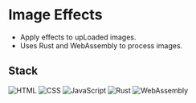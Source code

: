 # Image Effects

* Apply effects to upLoaded images.
* Uses Rust and WebAssembly to process images.

## Stack

![HTML](https://img.shields.io/badge/-HTML-E34F26?style=flat-square&logo=html5&logoColor=white)
![CSS](https://img.shields.io/badge/-CSS-1572B6?style=flat-square&logo=css3)
![JavaScript](https://img.shields.io/badge/-JavaScript-F7DF1E?style=flat-square&logo=javascript&logoColor=black)
![Rust](https://img.shields.io/badge/-Rust-F74B00?style=flat-square&logo=rust)
![WebAssembly](https://img.shields.io/badge/-WebAssembly-654FF0?style=flat-square&logo=webassembly&logoColor=white)
